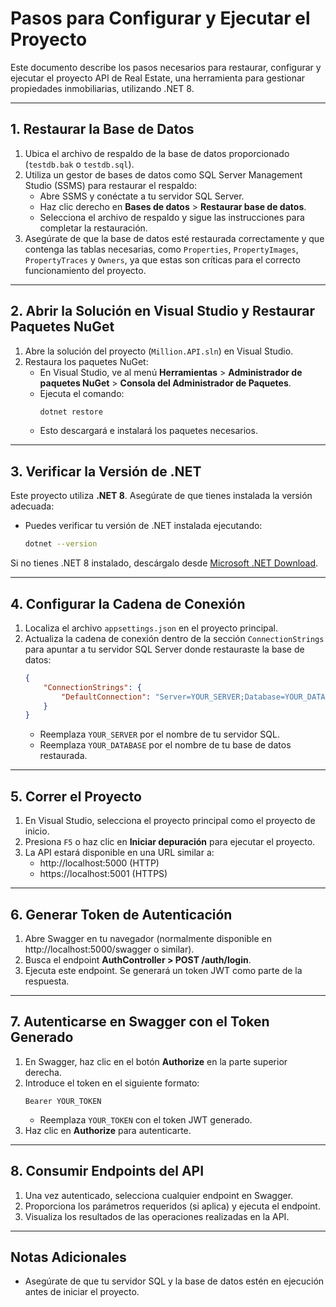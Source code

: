 
# Pasos para Configurar y Ejecutar el Proyecto

Este documento describe los pasos necesarios para restaurar, configurar y ejecutar el proyecto API de Real Estate, una herramienta para gestionar propiedades inmobiliarias, utilizando .NET 8.

---

## 1. Restaurar la Base de Datos

1. Ubica el archivo de respaldo de la base de datos proporcionado (`testdb.bak` o `testdb.sql`).
2. Utiliza un gestor de bases de datos como SQL Server Management Studio (SSMS) para restaurar el respaldo:
   - Abre SSMS y conéctate a tu servidor SQL Server.
   - Haz clic derecho en **Bases de datos** > **Restaurar base de datos**.
   - Selecciona el archivo de respaldo y sigue las instrucciones para completar la restauración.
3. Asegúrate de que la base de datos esté restaurada correctamente y que contenga las tablas necesarias, como `Properties`, `PropertyImages`, `PropertyTraces` y `Owners`, ya que estas son críticas para el correcto funcionamiento del proyecto.

---

## 2. Abrir la Solución en Visual Studio y Restaurar Paquetes NuGet

1. Abre la solución del proyecto (`Million.API.sln`) en Visual Studio.
2. Restaura los paquetes NuGet:
   - En Visual Studio, ve al menú **Herramientas** > **Administrador de paquetes NuGet** > **Consola del Administrador de Paquetes**.
   - Ejecuta el comando:
     ```bash
     dotnet restore
     ```
   - Esto descargará e instalará los paquetes necesarios.

---

## 3. Verificar la Versión de .NET

Este proyecto utiliza **.NET 8**. Asegúrate de que tienes instalada la versión adecuada:

- Puedes verificar tu versión de .NET instalada ejecutando:
  ```bash
  dotnet --version
  ```

Si no tienes .NET 8 instalado, descárgalo desde [Microsoft .NET Download](https://dotnet.microsoft.com/download).

---

## 4. Configurar la Cadena de Conexión

1. Localiza el archivo `appsettings.json` en el proyecto principal.
2. Actualiza la cadena de conexión dentro de la sección `ConnectionStrings` para apuntar a tu servidor SQL Server donde restauraste la base de datos:
   ```json
   {
       "ConnectionStrings": {
           "DefaultConnection": "Server=YOUR_SERVER;Database=YOUR_DATABASE;Trusted_Connection=True;"
       }
   }
   ```
   - Reemplaza `YOUR_SERVER` por el nombre de tu servidor SQL.
   - Reemplaza `YOUR_DATABASE` por el nombre de tu base de datos restaurada.

---

## 5. Correr el Proyecto

1. En Visual Studio, selecciona el proyecto principal como el proyecto de inicio.
2. Presiona `F5` o haz clic en **Iniciar depuración** para ejecutar el proyecto.
3. La API estará disponible en una URL similar a:
   - http://localhost:5000 (HTTP)
   - https://localhost:5001 (HTTPS)

---

## 6. Generar Token de Autenticación

1. Abre Swagger en tu navegador (normalmente disponible en http://localhost:5000/swagger o similar).
2. Busca el endpoint **AuthController > POST /auth/login**.
3. Ejecuta este endpoint. Se generará un token JWT como parte de la respuesta.

---

## 7. Autenticarse en Swagger con el Token Generado

1. En Swagger, haz clic en el botón **Authorize** en la parte superior derecha.
2. Introduce el token en el siguiente formato:
   ```plaintext
   Bearer YOUR_TOKEN
   ```
   - Reemplaza `YOUR_TOKEN` con el token JWT generado.
3. Haz clic en **Authorize** para autenticarte.

---

## 8. Consumir Endpoints del API

1. Una vez autenticado, selecciona cualquier endpoint en Swagger.
2. Proporciona los parámetros requeridos (si aplica) y ejecuta el endpoint.
3. Visualiza los resultados de las operaciones realizadas en la API.

---

## Notas Adicionales

- Asegúrate de que tu servidor SQL y la base de datos estén en ejecución antes de iniciar el proyecto.
